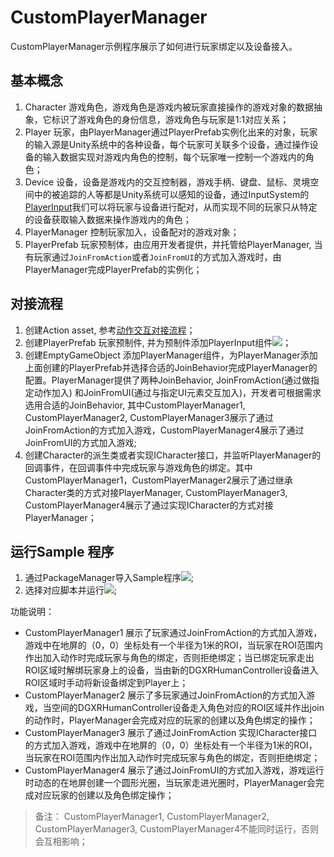 # CustomPlayerManager
CustomPlayerManager示例程序展示了如何进行玩家绑定以及设备接入。

## 基本概念

1. Character 游戏角色，游戏角色是游戏内被玩家直接操作的游戏对象的数据抽象，它标识了游戏角色的身份信息，游戏角色与玩家是1:1对应关系；
2. Player 玩家，由PlayerManager通过PlayerPrefab实例化出来的对象，玩家的输入源是Unity系统中的各种设备，每个玩家可关联多个设备，通过操作设备的输入数据实现对游戏内角色的控制，每个玩家唯一控制一个游戏内的角色；
3. Device 设备，设备是游戏内的交互控制器，游戏手柄、键盘、鼠标、灵境空间中的被追踪的人等都是Unity系统可以感知的设备，通过InputSystem的[PlayerInput](https://docs.unity3d.com/Packages/com.unity.inputsystem@1.0/api/UnityEngine.InputSystem.PlayerInput.html)我们可以将玩家与设备进行配对，从而实现不同的玩家只从特定的设备获取输入数据来操作游戏内的角色；
4. PlayerManager 控制玩家加入，设备配对的游戏对象；
5. PlayerPrefab 玩家预制体，由应用开发者提供，并托管给PlayerManager, 当有玩家通过`JoinFromAction`或者`JoinFromUI`的方式加入游戏时，由PlayerManager完成PlayerPrefab的实例化；

## 对接流程

1. 创建Action asset, 参考[动作交互对接流程](#动作交互对接流程-)；
2. 创建PlayerPrefab 玩家预制件, 并为预制件添加PlayerInput组件![](https://static-1253924368.cos.ap-beijing.myqcloud.com/nebula/doc/images/PlayerManager001.jpg)；
3. 创建EmptyGameObject 添加PlayerManager组件，为PlayerManager添加上面创建的PlayerPrefab并选择合适的JoinBehavior完成PlayerManager的配置。PlayerManager提供了两种JoinBehavior, JoinFromAction(通过做指定动作加入) 和JoinFromUI(通过与指定UI元素交互加入)，开发者可根据需求选用合适的JoinBehavior, 其中CustomPlayerManager1, CustomPlayerManager2, CustomPlayerManager3展示了通过JoinFromAction的方式加入游戏，CustomPlayerManager4展示了通过JoinFromUI的方式加入游戏;
4. 创建Character的派生类或者实现ICharacter接口，并监听PlayerManager的回调事件，在回调事件中完成玩家与游戏角色的绑定。其中CustomPlayerManager1，CustomPlayerManager2展示了通过继承Character类的方式对接PlayerManager, CustomPlayerManager3, CustomPlayerManager4展示了通过实现ICharacter的方式对接PlayerManager；

## 运行Sample 程序

1. 通过PackageManager导入Sample程序![](https://static-1253924368.cos.ap-beijing.myqcloud.com/nebula/doc/images/Sample001.jpg);
2. 选择对应脚本并运行![](https://static-1253924368.cos.ap-beijing.myqcloud.com/nebula/doc/images/Sample002.jpg);

功能说明：
- CustomPlayerManager1 展示了玩家通过JoinFromAction的方式加入游戏，游戏中在地屏的（0，0）坐标处有一个半径为1米的ROI，当玩家在ROI范围内作出加入动作时完成玩家与角色的绑定，否则拒绝绑定；当已绑定玩家走出ROI区域时解绑玩家身上的设备，当由新的DGXRHumanController设备进入ROI区域时手动将新设备绑定到Player上；
- CustomPlayerManager2 展示了多玩家通过JoinFromAction的方式加入游戏，当空间的DGXRHumanController设备走入角色对应的ROI区域并作出join的动作时，PlayerManager会完成对应的玩家的创建以及角色绑定的操作；
- CustomPlayerManager3 展示了通过JoinFromAction 实现ICharacter接口的方式加入游戏，游戏中在地屏的（0，0）坐标处有一个半径为1米的ROI，当玩家在ROI范围内作出加入动作时完成玩家与角色的绑定，否则拒绝绑定；
- CustomPlayerManager4 展示了通过JoinFromUI的方式加入游戏，游戏运行时动态的在地屏创建一个圆形光圈，当玩家走进光圈时，PlayerManager会完成对应玩家的创建以及角色绑定操作；

> 备注：
> CustomPlayerManager1, CustomPlayerManager2, CustomPlayerManager3, CustomPlayerManager4不能同时运行，否则会互相影响；